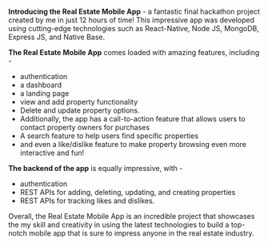 **Introducing the Real Estate Mobile App** - a fantastic final hackathon project created by me in just 12 hours of time! This impressive app was developed using cutting-edge technologies such as React-Native, Node JS, MongoDB, Express JS, and Native Base.

**The Real Estate Mobile App** comes loaded with amazing features, including -
* authentication
* a dashboard
* a landing page
* view and add property functionality
* Delete and update property options.
* Additionally, the app has a call-to-action feature that allows users to contact property owners for purchases
* A search feature to help users find specific properties
* and even a like/dislike feature to make property browsing even more interactive and fun!

**The backend of the app** is equally impressive, with -
* authentication
* REST APIs for adding, deleting, updating, and creating properties
* REST APIs for tracking likes and dislikes.

Overall, the Real Estate Mobile App is an incredible project that showcases the my skill and creativity in using the latest technologies to build a top-notch mobile app that is sure to impress anyone in the real estate industry.
